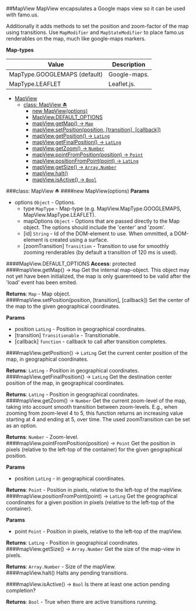 <a name="module_MapView"></a>
##MapView
MapView encapsulates a Google maps view so it can be used with famo.us.

Additionally it adds methods to set the position and zoom-factor of the map using transitions.
Use `MapModifier` and `MapStateModifier` to place famo.us renderables on the map, much like google-maps markers.

**Map-types**

|Value|Description|
|---|---|
|MapType.GOOGLEMAPS (default)|Google-maps.|
|MapType.LEAFLET|Leaflet.js.|

* [MapView](#module_MapView)
  * [class: MapView ⏏](#exp_module_MapView^MapView)
    * [new MapView(options)](#new_module_MapView^MapView())
    * [MapView.DEFAULT_OPTIONS](#module_MapView^MapView.DEFAULT_OPTIONS)
    * [mapView.getMap() -> `Map`](#module_MapView^MapView#getMap)
    * [mapView.setPosition(position, [transition], [callback])](#module_MapView^MapView#setPosition)
    * [mapView.getPosition() -> `LatLng`](#module_MapView^MapView#getPosition)
    * [mapView.getFinalPosition() -> `LatLng`](#module_MapView^MapView#getFinalPosition)
    * [mapView.getZoom() -> `Number`](#module_MapView^MapView#getZoom)
    * [mapView.pointFromPosition(position) -> `Point`](#module_MapView^MapView#pointFromPosition)
    * [mapView.positionFromPoint(point) -> `LatLng`](#module_MapView^MapView#positionFromPoint)
    * [mapView.getSize() -> `Array.Number`](#module_MapView^MapView#getSize)
    * [mapView.halt()](#module_MapView^MapView#halt)
    * [mapView.isActive() -> `Bool`](#module_MapView^MapView#isActive)

<a name="exp_module_MapView^MapView"></a>
###class: MapView ⏏
<a name="new_module_MapView^MapView()"></a>
####new MapView(options)
**Params**

- options `Object` - Options.  
  - type `MapType` - Map-type (e.g. MapView.MapType.GOOGLEMAPS, MapView.MapType.LEAFLET).  
  - mapOptions `Object` - Options that are passed directly to the Map object. The options should include the 'center' and 'zoom'.  
  - \[id\] `String` - Id of the DOM-element to use. When ommitted, a DOM-element is created using a surface.  
  - \[zoomTransition\] `Transition` - Transition to use for smoothly zooming renderables (by default a transition of 120 ms is used).  

<a name="module_MapView^MapView.DEFAULT_OPTIONS"></a>
####MapView.DEFAULT_OPTIONS
**Access**: protected  
<a name="module_MapView^MapView#getMap"></a>
####mapView.getMap() -> `Map`
Get the internal map-object. This object may not yet have been initialized, the map is only
guarenteed to be valid after the 'load' event has been emited.

**Returns**: `Map` - Map object.  
<a name="module_MapView^MapView#setPosition"></a>
####mapView.setPosition(position, [transition], [callback])
Set the center of the map to the given geographical coordinates.

**Params**

- position `LatLng` - Position in geographical coordinates.  
- \[transition\] `Transitionable` - Transitionable.  
- \[callback\] `function` - callback to call after transition completes.  

<a name="module_MapView^MapView#getPosition"></a>
####mapView.getPosition() -> `LatLng`
Get the current center position of the map, in geographical coordinates.

**Returns**: `LatLng` - Position in geographical coordinates.  
<a name="module_MapView^MapView#getFinalPosition"></a>
####mapView.getFinalPosition() -> `LatLng`
Get the destination center position of the map, in geographical coordinates.

**Returns**: `LatLng` - Position in geographical coordinates.  
<a name="module_MapView^MapView#getZoom"></a>
####mapView.getZoom() -> `Number`
Get the current zoom-level of the map, taking into account smooth transition between zoom-levels.
E.g., when zooming from zoom-level 4 to 5, this function returns an increasing value starting at 4 and ending
at 5, over time. The used zoomTransition can be set as an option.

**Returns**: `Number` - Zoom-level.  
<a name="module_MapView^MapView#pointFromPosition"></a>
####mapView.pointFromPosition(position) -> `Point`
Get the position in pixels (relative to the left-top of the container) for the given geographical position.

**Params**

- position `LatLng` - in geographical coordinates.  

**Returns**: `Point` - Position in pixels, relative to the left-top of the mapView.  
<a name="module_MapView^MapView#positionFromPoint"></a>
####mapView.positionFromPoint(point) -> `LatLng`
Get the geographical coordinates for a given position in pixels (relative to the left-top of the container).

**Params**

- point `Point` - Position in pixels, relative to the left-top of the mapView.  

**Returns**: `LatLng` - Position in geographical coordinates.  
<a name="module_MapView^MapView#getSize"></a>
####mapView.getSize() -> `Array.Number`
Get the size of the map-view in pixels.

**Returns**: `Array.Number` - Size of the mapView.  
<a name="module_MapView^MapView#halt"></a>
####mapView.halt()
Halts any pending transitions.

<a name="module_MapView^MapView#isActive"></a>
####mapView.isActive() -> `Bool`
Is there at least one action pending completion?

**Returns**: `Bool` - True when there are active transitions running.  
